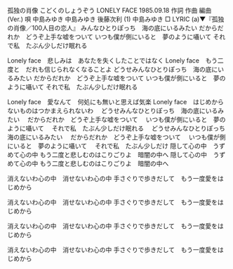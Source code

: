孤独の肖像
こどくのしょうぞう
LONELY FACE
1985.09.18
作詞  作曲  編曲 (Ver.)   唄
中島みゆき   中島みゆき   後藤次利 (1)
中島みゆき
□ LYRIC (a)▼『孤独の肖像／100人目の恋人』
みんなひとりぽっち　海の底にいるみたい
だからだれか　どうぞ上手な嘘をついて
いつも僕が側にいると　夢のように囁いて
それで私　たぶん少しだけ眠れる

Lonely face　悲しみは　あなたを失くしたことではなく
Lonely face　もう二度と　だれも信じられなくなることよ
どうせみんなひとりぽっち　海の底にいるみたい
だからだれか　どうぞ上手な嘘をついて
いつも僕が側にいると　夢のように囁いて
それで私　たぶん少しだけ眠れる

Lonely face　愛なんて　何処にも無いと思えば気楽
Lonely face　はじめから　ないものはつかまえられないわ
　どうせみんなひとりぽっち　海の底にいるみたい
　だからだれか　どうぞ上手な嘘をついて
　いつも僕が側にいると　夢のように囁いて
　それで私　たぶん少しだけ眠れる
　どうせみんなひとりぽっち　海の底にいるみたい
　だからだれか　どうぞ上手な嘘をついて
　いつも僕が側にいると　夢のように囁いて
　それで私　たぶん少しだけ
隠して心の中　うずめて心の中
もう二度と悲しむのはこりごりよ　暗闇の中へ
隠して心の中　うずめて心の中
もう二度と悲しむのはこりごりよ　暗闇の中へ

消えないわ心の中　消せないわ心の中
手さぐりで歩きだして　もう一度愛をはじめから

消えないわ心の中　消せないわ心の中
手さぐりで歩きだして　もう一度愛をはじめから

消えないわ心の中　消せないわ心の中
手さぐりで歩きだして　もう一度愛をはじめから

消えないわ心の中　消せないわ心の中
手さぐりで歩きだして　もう一度愛をはじめから